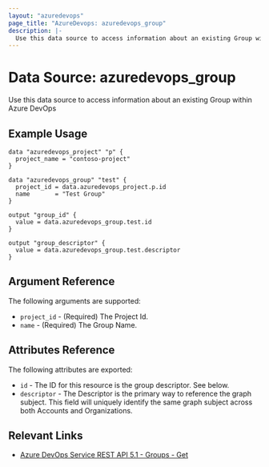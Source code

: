 ```yaml
---
layout: "azuredevops"
page_title: "AzureDevops: azuredevops_group"
description: |-
  Use this data source to access information about an existing Group within Azure DevOps.
---
```


# Data Source: azuredevops_group
Use this data source to access information about an existing Group within Azure DevOps

## Example Usage

```hcl
data "azuredevops_project" "p" {
  project_name = "contoso-project"
}

data "azuredevops_group" "test" {
  project_id = data.azuredevops_project.p.id
  name       = "Test Group"
}

output "group_id" {
  value = data.azuredevops_group.test.id
}

output "group_descriptor" {
  value = data.azuredevops_group.test.descriptor
}
```

## Argument Reference

The following arguments are supported:

* `project_id` - (Required) The Project Id.
* `name` - (Required) The Group Name.

## Attributes Reference

The following attributes are exported:

* `id` - The ID for this resource is the group descriptor. See below.
* `descriptor` - The Descriptor is the primary way to reference the graph subject. This field will uniquely identify the same graph subject across both Accounts and Organizations.

## Relevant Links

* [Azure DevOps Service REST API 5.1 - Groups - Get](https://docs.microsoft.com/en-us/rest/api/azure/devops/graph/groups/get?view=azure-devops-rest-5.1)